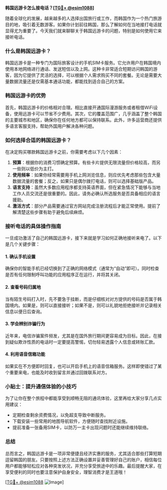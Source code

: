**韩国远游卡怎么接电话？[[TG💪+ @esim1088](https://t.me/s/esim1088)]**

随着全球化的发展，越来越多的人选择出国旅行或工作，而韩国作为一个热门旅游目的地，吸引着无数游客。如果你计划前往韩国，那么了解如何在当地接打电话就显得尤为重要了。今天我们就来聊聊关于韩国远游卡的问题，特别是如何使用它来接听电话。

### 什么是韩国远游卡？

韩国远游卡是一种专门为国际旅客设计的手机SIM卡服务。它允许用户在韩国境内使用本地网络进行通话、发送短信以及上网。这种卡非常适合短期访问韩国的游客，因为它提供了灵活的选择，可以根据个人需求购买不同的套餐。无论是需要大量数据流量还是仅需基本通话功能，都能找到适合自己的方案。

### 韩国远游卡的优势

首先，韩国远游卡的价格相对合理。相比直接开通国际漫游服务或者租借WiFi设备，使用远游卡可以节省不少费用。其次，它的覆盖范围广，几乎涵盖了整个韩国的主要城市和地区，确保你在任何地方都可以保持联系。此外，许多运营商还提供多语言客服支持，帮助外国用户解决各种问题。

### 如何选择合适的韩国远游卡？

在决定购买哪款韩国远游卡之前，你需要考虑以下几个因素：

1. **预算**：根据你的消费习惯确定预算。有些卡片提供无限流量但价格较高，而另一些则以低价为主打。
2. **使用频率**：如果你经常需要用手机上网浏览信息，则应优先考虑那些包含大量数据流量的套餐；反之，如果只是偶尔拨打电话，则可以选择基础版产品。
3. **语言支持**：虽然大多数应用程序都支持英语界面，但在紧急情况下能够与当地工作人员交流还是很重要的。因此，请务必确认所选服务是否具备相应的语言援助。
4. **激活方式**：部分产品需要通过官方网站完成注册流程后才能正常使用。提前了解清楚这些步骤有助于避免后续麻烦。

### 接听电话的具体操作指南

一旦成功激活了自己的韩国远游卡，接下来就是学习如何正确地接听来电了。以下是几个关键步骤：

#### 1. 确认手机设置
确保你的智能手机已经切换到了正确的网络模式（通常为“自动”即可）。同时检查是否有任何限制呼叫功能的应用程序正在运行，并将其关闭。

#### 2. 查看号码归属地
当有陌生号码打入时，先不要急于挂断，而是仔细核对对方提供的号码是否属于韩国境内。如果是，则可以直接接听；如果不是，则可以礼貌地拒绝接听并记录相关信息以便日后查询。

#### 3. 学会辨别诈骗行为
近年来，电信诈骗案件频发，尤其是在国外旅行期间更容易成为目标。因此，在接到疑似欺诈性质的电话时一定要提高警惕，切勿轻易透露个人信息或转账汇款。

#### 4. 利用语音信箱功能
如果实在不方便即时回复，也可以开启手机上的语音信箱服务。这样即使错过了某个重要来电，也能及时收到留言并通过回拨联系对方。

### 小贴士：提升通信体验的小技巧

为了让你在整个旅程中都能享受到顺畅无阻的通讯体验，这里再给大家分享几点实用建议：

- 定期检查剩余资费情况，以免超支导致中断服务。
- 下载安装一些常用的地图导航软件，方便随时查找附近设施。
- 提前准备一张备用SIM卡，以防万一主卡出现问题时还能继续维持联络。

### 总结

总而言之，韩国远游卡是一项非常便捷且经济实惠的服务，尤其适合那些打算短期逗留韩国的朋友。只要按照上述方法正确设置并妥善管理好自己的账户，相信每位用户都能够轻松应对各种突发状况，并充分享受旅途中的乐趣。最后提醒大家，在享受便利的同时也要注意保护自身安全，理智消费才是王道哦！

[[TG💪+ @esim1088](https://t.me/s/esim1088) ![Image](https://i.postimg.cc/4NQfJmqS/Snipaste-2025-05-13-00-14-12.png)]